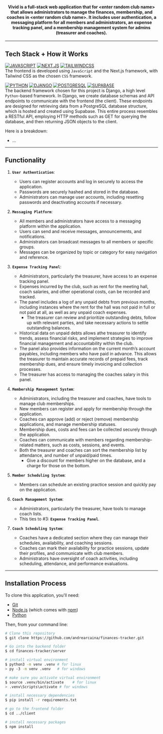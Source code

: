 <!-- 

add later when we have a logo

<h1 align="center">
  <img src="client/public/images/logo.png" alt="logo">
</h1>

-->

<h4 align="center">Vivid is a full-stack web application that for &lt;enter random club name&gt; that allows administrators to manage the finances, membership, and coaches in &lt;enter random club name&gt;. It includes user authentication, a messaging platform for all members and administrators, an expense tracking panel, and a membership management system for admins (treasurer and coaches).</h4>


<hr>

## Tech Stack + How it Works

[![JAVASCRIPT](https://img.shields.io/badge/javascript-101010?style=for-the-badge&logo=javascript&logoColor=ffdd54)](https://developer.mozilla.org/en-US/docs/Web/JavaScript)
[![NEXT.JS](https://img.shields.io/badge/NEXT-0769AD?style=for-the-badge&logo=next.js&logoColor=white)](https://nextjs.org/)
[![TAILWINDCSS](https://img.shields.io/badge/Tailwind_CSS-38B2AC?style=for-the-badge&logo=tailwind-css&logoColor=white)](https://tailwindcss.com/) \
The frontend is developed using `JavaScript` and the Next.js framework, with Tailwind CSS as the chosen `CSS` framework.

[![PYTHON](https://img.shields.io/badge/python-3670A0?style=for-the-badge&logo=python&logoColor=ffdd54)](https://www.python.org/)
[![DJANGO](https://img.shields.io/badge/Django-092E20?style=for-the-badge&logo=django&logoColor=white)](https://www.djangoproject.com/) 
[![POSTGRESQL](https://img.shields.io/badge/POSTGRESQL-14354C?style=for-the-badge&logo=postgresql&logoColor=white)](https://www.postgresql.org/)
[![SUPABASE](https://shields.io/badge/supabase-black?logo=supabase&style=for-the-badge)](https://supabase.com/)\
The backend framework chosen for this project is Django, a high level `Python`-based framework. In Django, we create database schemas and API endpoints to communicate with the frontend (the client).
These endpoints are designed for retrieving data from a PostgreSQL database structure, which is hosted and created using Supabase.
This entire process resembles a RESTful API, employing HTTP methods such as GET for querying the database, and then returning JSON objects to the client.


Here is a breakdown:

- ...

<hr>

## Functionality
1. **`User Authentication`**:
   - Users can register accounts and log in securely to access the application.
   - Passwords are securely hashed and stored in the database.
   - Administrators can manage user accounts, including resetting passwords and deactivating accounts if necessary.

2. **`Messaging Platform`**:
   - All members and administrators have access to a messaging platform within the application.
   - Users can send and receive messages, announcements, and notifications.
   - Administrators can broadcast messages to all members or specific groups.
   - Messages can be organized by topic or category for easy navigation and reference.

3. **`Expense Tracking Panel`**:
   - Administrators, particularly the treasurer, have access to an expense tracking panel.
   - Expenses incurred by the club, such as rent for the meeting hall, coach salaries, and other operational costs, can be recorded and tracked.
   - The panel includes a log of any unpaid debts from previous months, including instances where the rent for the hall was not paid in full or not paid at all, as well as any unpaid coach expenses.
     - The treasurer can review and prioritize outstanding debts, follow up with relevant parties, and take necessary actions to settle outstanding balances.
   - Historical data on unpaid debts allows athe treasurer to identify trends, assess financial risks, and implement strategies to improve financial management and accountability within the club.
   - The panel also provides information on the current month’s account payables, including members who have paid in advance. This allows the treasurer to maintain accurate records of prepaid fees, track membership dues, and ensure timely invoicing and collection processes.
   - The treasurer has access to managing the coaches salary in this panel.

4. **`Membership Management System`**:
   - Administrators, including the treasurer and coaches, have tools to manage club memberships.
   - New members can register and apply for membership through the application.
   - Coaches can approve (add) or reject (remove) membership applications, and manage membership statuses.
   - Membership dues, costs and fees can be collected securely through the application. 
   - Coaches can communicate with members regarding membership-related matters, such as costs, sessions, and events.
   - Both the treasurer and coaches can sort the membership list by attendance, and number of unpaid/paid times.
     - Give a discount for members higher on the database, and a charge for those on the bottom.

5. **`Member Scheduling System`**:
   - Members can schedule an existing practice session and quickly pay on the application. 

6. **`Coach Management System`**:
   - Administrators, particularly the treasurer, have tools to manage coach lists.
   - This ties to #3: **`Expense Tracking Panel`**.

7. **`Coach Scheduling System`**:
   - Coaches have a dedicated section where they can manage their schedules, availability, and coaching sessions.
   - Coaches can mark their availability for practice sessions, update their profiles, and communicate with club members.
   - Administrators have oversight of coach activities, including scheduling, attendance, and performance evaluations.

<hr>

## Installation Process

To clone this application, you'll need: 
* [Git](https://git-scm.com)
* [Node.js](https://nodejs.org/en/download/) (which comes with [npm](http://npmjs.com))
* [Python](https://www.python.org/downloads/)

Then, from your command line:

```bash
# Clone this repository
$ git clone https://github.com/andrearcaina/finances-tracker.git

# Go into the backend folder
$ cd finances-tracker/server

# install virtual environment
$ python3 -m venv .venv # for linux
> py -3 -m venv .venv   # for windows

# make sure you activate virtual environment
$ source .venv/bin/activate    # for linux
> .venv\Scripts\activate # for windows

# install necessary dependencies 
$ pip install -r requirements.txt

# go to the frontend folder
$ cd ../client

# install necessary packages
$ npm install
```
